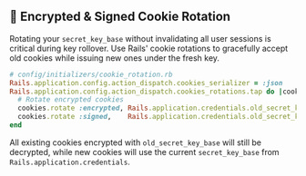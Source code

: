 ## 🔄 Encrypted & Signed Cookie Rotation
Rotating your `secret_key_base` without invalidating all user sessions is critical during key rollover. Use Rails' cookie rotations to gracefully accept old cookies while issuing new ones under the fresh key.

```ruby
# config/initializers/cookie_rotation.rb
Rails.application.config.action_dispatch.cookies_serializer = :json
Rails.application.config.action_dispatch.cookies_rotations.tap do |cookies|
  # Rotate encrypted cookies
  cookies.rotate :encrypted, Rails.application.credentials.old_secret_key_base
  cookies.rotate :signed,    Rails.application.credentials.old_secret_key_base
end
```

All existing cookies encrypted with `old_secret_key_base` will still be decrypted, while new cookies will use the current `secret_key_base` from `Rails.application.credentials`.

